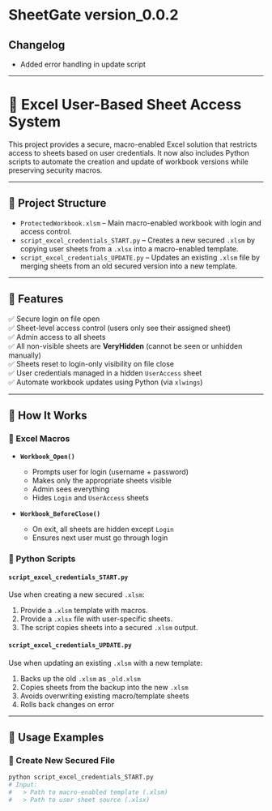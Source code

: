 # SheetGate version_0.0.2

## Changelog

- Added error handling in update script

---

# 🔐 Excel User-Based Sheet Access System

This project provides a secure, macro-enabled Excel solution that restricts access to sheets based on user credentials. It now also includes Python scripts to automate the creation and update of workbook versions while preserving security macros.

---

## 📁 Project Structure

- `ProtectedWorkbook.xlsm` – Main macro-enabled workbook with login and access control.
- `script_excel_credentials_START.py` – Creates a new secured `.xlsm` by copying user sheets from a `.xlsx` into a macro-enabled template.
- `script_excel_credentials_UPDATE.py` – Updates an existing `.xlsm` file by merging sheets from an old secured version into a new template.

---

## 🔑 Features

✅ Secure login on file open  
✅ Sheet-level access control (users only see their assigned sheet)  
✅ Admin access to all sheets  
✅ All non-visible sheets are **VeryHidden** (cannot be seen or unhidden manually)  
✅ Sheets reset to login-only visibility on file close  
✅ User credentials managed in a hidden `UserAccess` sheet  
✅ Automate workbook updates using Python (via `xlwings`)

---

## 🧠 How It Works

### 🔸 Excel Macros

- **`Workbook_Open()`**
  - Prompts user for login (username + password)
  - Makes only the appropriate sheets visible
  - Admin sees everything
  - Hides `Login` and `UserAccess` sheets

- **`Workbook_BeforeClose()`**
  - On exit, all sheets are hidden except `Login`
  - Ensures next user must go through login

### 🔸 Python Scripts

#### `script_excel_credentials_START.py`
Use when creating a new secured `.xlsm`:
1. Provide a `.xlsm` template with macros.
2. Provide a `.xlsx` file with user-specific sheets.
3. The script copies sheets into a secured `.xlsm` output.

#### `script_excel_credentials_UPDATE.py`
Use when updating an existing `.xlsm` with a new template:
1. Backs up the old `.xlsm` as `_old.xlsm`
2. Copies sheets from the backup into the new `.xlsm`
3. Avoids overwriting existing macro/template sheets
4. Rolls back changes on error

---

## 🧪 Usage Examples

### 🔹 Create New Secured File

```bash
python script_excel_credentials_START.py
# Input:
#   > Path to macro-enabled template (.xlsm)
#   > Path to user sheet source (.xlsx)
